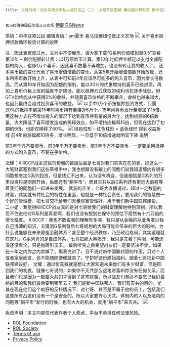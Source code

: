 ```yaml
---
title: 文耀时间｜战友实例分享私人信托设立（二） 上期节目答疑 模拟器计算财富 欧洲信托信息(7)
---
```

`喜马拉雅德国纽伦堡正义农场` [轉載自GNews](https://gnews.org/zh-hans/2001050/)

供稿：中华联邦公民
编辑发稿：am夏天
喜马拉雅纽伦堡正义农场
![](https://assets.gnews.org/wp-content/uploads/2022/02/800-3.png)
关于喜币抵押贷款循环投资计算的说明

注：因此表宽度过大，文档中不便展示，请大家下载“G系列价值模拟器0.5”查看
第10年 – 剩余配额转让费：以1万原始币计算，第10年时抵押金额足以支付全部配额的购入，也即1万个喜币，因此喜币数量不再增加，也没有转让费的收入了。
还本喜币数的变化代表了喜币增值倍数的变化，从第5年开始增值倍数开始放缓，还本所需币数开始上升，从表中可知前4年应该尽可能多的购入喜币，因为增长倍数高。而从第10年开始因为配额的限制，能以30%的优惠增持的喜币已经封顶，再加上喜币价格上涨的幅度不断降低，能以抵押方式获取的纯利也在逐步降低，但GTV始终能从中获得5%的收益，并随着喜币价格的不断攀升，收益也越来越大，也因此最终会超过投资喜币的收益。
![](https://assets.gnews.org/wp-content/uploads/2022/02/image-1350.png)
以手中1万个币按抵押投资方式，只需20%的抵押率到第15年时喜币持有量接近6万个，15年间喜币发行量增加了15倍，用这种方式在不增加投入的情况下达到喜币持有量的最大化，达到初期的6倍数量，大大降低了喜币增发造成的稀释效应，如不增持应稀释15倍，但现在达到了初期的6倍，也即仅稀释了60%。
![](https://assets.gnews.org/wp-content/uploads/2022/02/image-1352.png)
绿色柱形 – 红色柱形 = 蓝色线形 得到收益折线
前4年的涨幅都10倍多，增长明显，一旦低于10倍增速就明显下降
说明

前3年千万不要卖币，前3年千万不要卖币，前3年千万不要卖币，一定要采用抵押的方式购入喜币，不要在乎价格。

文耀：KillCCP战友这些沉甸甸的数据后面是七哥对我们实实在在的爱，把这么一大笔财富塞到我们这些草根手中，我也想跟没有跟上的同胞们说我知道墙内有很多同胞想参加G系列投资，但是钱汇不出来，认为没有机会，但我相信是G系列的万里投资只是刚刚开始，后面还有“躺平币”，而且灭共以后G系列还有更远大前程等着我们的同胞们一起进来发展。
武装的羔羊：七哥大直播说过，超过一定数量的财富，其实就有种社会的特性在里面，也就是一种社会责任，要用我们的智慧做一个好的管理者，把七哥交托给我们天量财富管理好，用于我们新中国联邦建设。
二小姐：我觉得KillCCP战友真的是对七哥给我们的财富理解地特别深刻，所以我忍不住说他对G系列是真爱啊，我们也没有想到在保守的预估下居然有十六万倍的增长幅度。
KillCCP：我也不敢说我的理解有多深，我只是从金融的从业角度以我自己浅薄的知识，去猜测G系列背后七哥规划的大局可能会带来的巨大的影响，为什么说能够在未来颠覆金融体系？甚至整个经济秩序，乃至政治格局，其实道理就在这儿，G系列真的是自成体系，七哥把那大幕揭开，我只是先看了两眼，可能还没还没看全，只是抛砖引玉玉。
最后听完之后希望战友们一定要坚决不卖，如果在十年之内你之内卖掉了，那我白讲了，且不说对新中国联邦盟的作用，只对个人或者家庭而言，也不能随随便便就卖了。守护好这份原始福利，跟着七哥把新中国联邦建设好。
文耀：通过仿真器就是想让大家知道未来你们有多少财富，但是回到我们的初衷，就像七哥说的，如果你不灭共那么这笔财富和你没有任何关系，而且我们也是因为一起要灭共们才得到了这笔财富，所以战友们务必不要忘记我们最终的目的和我们最后要到哪里去？
我们是新中国联邦人，我们有灭共的目的，尤其在现在他们这个疯狂的反扑情况下，对七哥、甚至是不属于他的员工，包括我们这些所有战友们没有一个是安全的，所以大家要齐心灭共。体制内的人以及墙内的同胞等“躺平币”发行的时候，也有大大的机会，就用“躺平币”来灭共。
![](https://assets.gnews.org/wp-content/uploads/2022/02/德农二维码-28.png)
 

免责声明：本文内容仅代表作者个人观点，平台不承担任何法律风险。

- [ROL Foundation](https://rolfoundation.org/)
- [ROL Society](https://rolsociety.org/)
- [Terms of use](https://gnews.org/terms-of-use-3/)
- [Privacy Policy](https://gnews.org/privacy-policy/)
